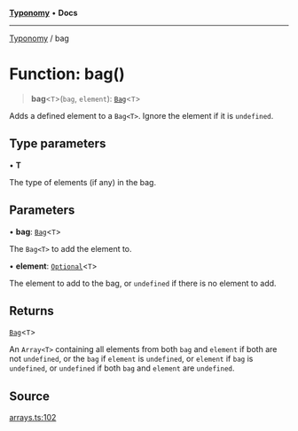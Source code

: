 [**Typonomy**](../README.md) • **Docs**

***

[Typonomy](../globals.md) / bag

# Function: bag()

> **bag**\<`T`\>(`bag`, `element`): [`Bag`](../type-aliases/Bag.md)\<`T`\>

Adds a defined element to a `Bag<T>`.
Ignore the element if it is `undefined`.

## Type parameters

• **T**

The type of elements (if any) in the bag.

## Parameters

• **bag**: [`Bag`](../type-aliases/Bag.md)\<`T`\>

The `Bag<T>` to add the element to.

• **element**: [`Optional`](../type-aliases/Optional.md)\<`T`\>

The element to add to the bag, or `undefined` if there is no element to add.

## Returns

[`Bag`](../type-aliases/Bag.md)\<`T`\>

An `Array<T>` containing all elements from both `bag` and `element` if both are not `undefined`,
  or the `bag` if `element` is `undefined`,
  or `element` if `bag` is `undefined`,
  or `undefined` if both `bag` and `element` are `undefined`.

## Source

[arrays.ts:102](https://github.com/softcraft-development/typonomy/blob/30acaf0c9fc726297ecfec68c62e8d1edc67bc52/src/arrays.ts#L102)
